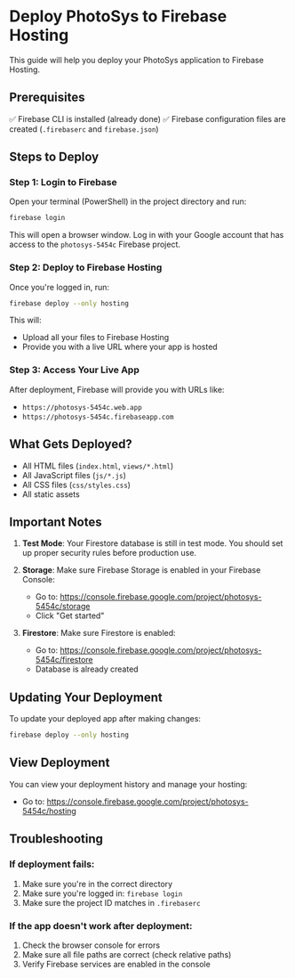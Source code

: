 # Deploy PhotoSys to Firebase Hosting

This guide will help you deploy your PhotoSys application to Firebase Hosting.

## Prerequisites

✅ Firebase CLI is installed (already done)
✅ Firebase configuration files are created (`.firebaserc` and `firebase.json`)

## Steps to Deploy

### Step 1: Login to Firebase

Open your terminal (PowerShell) in the project directory and run:

```bash
firebase login
```

This will open a browser window. Log in with your Google account that has access to the `photosys-5454c` Firebase project.

### Step 2: Deploy to Firebase Hosting

Once you're logged in, run:

```bash
firebase deploy --only hosting
```

This will:
- Upload all your files to Firebase Hosting
- Provide you with a live URL where your app is hosted

### Step 3: Access Your Live App

After deployment, Firebase will provide you with URLs like:
- `https://photosys-5454c.web.app`
- `https://photosys-5454c.firebaseapp.com`

## What Gets Deployed?

- All HTML files (`index.html`, `views/*.html`)
- All JavaScript files (`js/*.js`)
- All CSS files (`css/styles.css`)
- All static assets

## Important Notes

1. **Test Mode**: Your Firestore database is still in test mode. You should set up proper security rules before production use.

2. **Storage**: Make sure Firebase Storage is enabled in your Firebase Console:
   - Go to: https://console.firebase.google.com/project/photosys-5454c/storage
   - Click "Get started"

3. **Firestore**: Make sure Firestore is enabled:
   - Go to: https://console.firebase.google.com/project/photosys-5454c/firestore
   - Database is already created

## Updating Your Deployment

To update your deployed app after making changes:

```bash
firebase deploy --only hosting
```

## View Deployment

You can view your deployment history and manage your hosting:
- Go to: https://console.firebase.google.com/project/photosys-5454c/hosting

## Troubleshooting

### If deployment fails:

1. Make sure you're in the correct directory
2. Make sure you're logged in: `firebase login`
3. Make sure the project ID matches in `.firebaserc`

### If the app doesn't work after deployment:

1. Check the browser console for errors
2. Make sure all file paths are correct (check relative paths)
3. Verify Firebase services are enabled in the console

